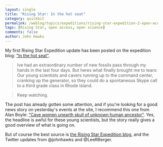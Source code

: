 ```yaml
---
layout: single 
title: "Rising Star: In the hot seat" 
category: quickbit
permalink: /weblog/topics/expeditions/rising-star-expedition-2-open-access.html
tags: [Rising Star, open access, open science] 
comments: false 
author: John Hawks 
---
```


My first Rising Star Expedition update has been posted on the expedition blog: <a href="http://newswatch.nationalgeographic.com/2013/11/15/in-the-hot-seat/">"In the hot seat"</a>. 

<blockquote>Ive had an extraordinary number of new fossils pass through my hands in the last four days. But heres what finally brought me to tears: Our young scientists and cavers running up to the command center, cranking up the generator, so they could do a spontaneous Skype call to a third grade class in Rhode Island.</blockquote>

<blockquote>Keep watching.</blockquote>

The post has already gotten some attention, and if you're looking for a good news story on yesterday's events at the site, I recommend this one from Alan Boyle: <a href="http://www.nbcnews.com/science/cave-women-unearth-skull-unknown-human-ancestor-2D11603661">"Cave women unearth skull of unknown human ancestor"</a>. Yes, the headline is awful for these young scientists, but the story really gives a good overview of what is going on. 

But of course the best source is <a href="http://newswatch.nationalgeographic.com/blog/rising-star-expedition/">the Rising Star Expedition blog</a>, and the Twitter updates from @johnhawks and @LeeRBerger.

